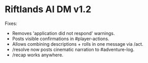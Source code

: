 # Riftlands AI DM v1.2

Fixes:
- Removes 'application did not respond' warnings.
- Posts visible confirmations in #player-actions.
- Allows combining descriptions + rolls in one message via /act.
- /resolve now posts cinematic narration to #adventure-log.
- /recap works anywhere.
